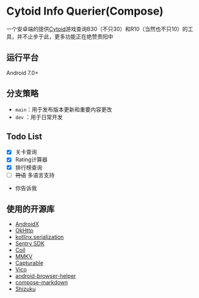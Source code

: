 # Cytoid Info Querier(Compose)

一个安卓端的提供[Cytoid](https://cytoid.io/)游戏查询B30（不只30）和R10（当然也不只10）的工具，并不止步于此，更多功能正在绝赞贵阳中

## 运行平台

Android 7.0+

## 分支策略

-  ```main```：用于发布版本更新和重要内容更改
-  ```dev``` ：用于日常开发

## Todo List

- [x] 关卡查询
- [x] Rating计算器
- [x] 排行榜查询
- [ ] ~~符语~~ 多语言支持
- 你告诉我

## 使用的开源库

- [AndroidX](https://github.com/androidx/androidx)
- [OkHttp](https://github.com/square/okhttp)
- [kotlinx.serialization](https://github.com/Kotlin/kotlinx.serialization)
- [Sentry SDK](https://github.com/getsentry/sentry-java)
- [Coil](https://github.com/coil-kt/coil)
- [MMKV](https://github.com/Tencent/MMKV)
- [Capturable](https://github.com/PatilShreyas/Capturable)
- [Vico](https://github.com/patrykandpatrick/vico)
- [android-browser-helper](https://github.com/GoogleChrome/android-browser-helper)
- [compose-markdown](https://github.com/jeziellago/compose-markdown)
- [Shizuku](https://github.com/RikkaApps/Shizuku-API)
